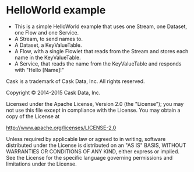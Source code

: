 # HelloWorld example

- This is a simple HelloWorld example that uses one Stream, one Dataset, one Flow and one Service.
- A Stream, to send names to.
- A Dataset, a KeyValueTable.
- A Flow, with a single Flowlet that reads from the Stream and stores each name in the KeyValueTable.
- A Service, that reads the name from the KeyValueTable and responds with "Hello [Name]!"


Cask is a trademark of Cask Data, Inc. All rights reserved.

Copyright © 2014-2015 Cask Data, Inc.

Licensed under the Apache License, Version 2.0 (the "License"); you may not use this file
except in compliance with the License. You may obtain a copy of the License at

  http://www.apache.org/licenses/LICENSE-2.0

Unless required by applicable law or agreed to in writing, software distributed under the
License is distributed on an "AS IS" BASIS, WITHOUT WARRANTIES OR CONDITIONS OF ANY KIND, 
either express or implied. See the License for the specific language governing permissions
and limitations under the License.
